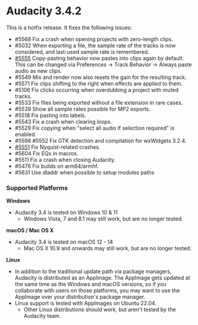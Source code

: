 # Audacity 3.4.2

This is a hotfix release. It fixes the following issues:

* &#x20;\#5568 Fix a crash when opening projects with zero-length clips.
* &#x20;\#5032 When exporting a file, the sample rate of the tracks is now considered, and last-used sample rate is remembered.&#x20;
* &#x20;[#5555](https://github.com/audacity/audacity/pull/5555) Copy-pasting behavior now pastes into clips again by default. This can be changed via Preferences -> Track Behavior -> Always paste audio as new clips.
* \#5549 Mix and render now also resets the gain for the resulting track.
* &#x20;\#5571 Fix clips shifting to the right when effects are applied to them.
* &#x20;\#5106 Fix clicks occurring when overdubbing a project with muted tracks.
* &#x20;\#5533 Fix files being exported without a file extension in rare cases.
* &#x20;\#5539 Show all sample rates possible for MP2 exports.
* &#x20;\#5518 Fix pasting into labels.
* &#x20;\#5543 Fix a crash when clearing loops.
* &#x20;\#5529 Fix copying when "select all audio if selection required" is enabled.
* &#x20;\#5598 #5552 Fix GTK detection and compilation for wxWidgets 3.2.4.
* &#x20;[#5551](https://github.com/audacity/audacity/pull/5551) Fix Nyquist-related crashes.
* &#x20;\#5604 Fix EQs in macros.
* &#x20;\#5511 Fix a crash when closing Audacity.
* &#x20;\#5476 Fix builds on arm64/armhf.
* &#x20;\#5631 Use dladdr when possible to setup modules paths

### Supported Platforms

**Windows**

* Audacity 3.4 is tested on Windows 10 & 11
  * Windows Vista, 7 and 8.1 may still work, but are no longer tested.

**macOS / Mac OS X**

* Audacity 3.4 is tested on macOS 12 - 14
  * Mac OS X 10.9 and onwards may still work, but are no longer tested.

**Linux**

* In addition to the traditional update path via package managers, Audacity is distributed as an AppImage. The AppImage gets updated at the same time as the Windows and macOS versions, so if you collaborate with users on those platforms, you may want to use the AppImage over your distribution's package manager.
* Linux support is tested with AppImages on Ubuntu 22.04.
  * Other Linux distributions should work, but aren't tested by the Audacity team.
